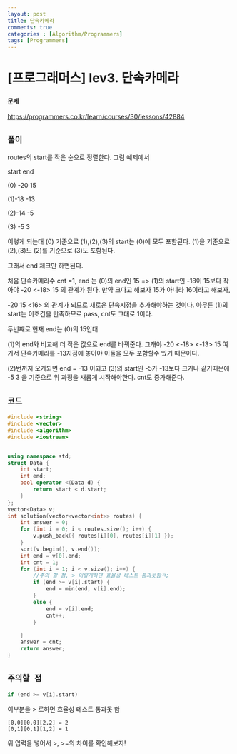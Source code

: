 ```yaml
---
layout: post
title: 단속카메라
comments: true
categories : [Algorithm/Programmers]
tags: [Programmers]
---
```


# [프로그래머스]  lev3. 단속카메라

### `문제`

https://programmers.co.kr/learn/courses/30/lessons/42884



## `풀이`

routes의 start를 작은 순으로 정렬한다. 그럼 예제에서 

start end

(0) -20 15  

(1)-18 -13

(2)-14 -5

(3) -5 3

이렇게 되는대 (0) 기준으로 (1),(2),(3)의 start는 (0)에 모두 포함된다. (1)을 기준으로 (2),(3)도  (2)를 기준으로 (3)도 포함된다.

그래서 end 체크만 하면된다.

 

처음 단속카메라수 cnt =1, end 는 (0)의 end인 15  => (1)의 start인 -18이 15보다 작아야 -20  <-18> 15 의 관계가 된다. 만약 크다고 해보자 15가 아니라 16이라고 해보자, 

-20 15 <16> 의 관계가 되므로 새로운 단속지점을 추가해야하는 것이다. 아무튼 (1)의 start는 이조건을 만족하므로 pass, cnt도 그대로 1이다.



두번쨰로 현재 end는 (0)의 15인대

(1)의 end와 비교해 더 작은 값으로 end를 바꿔준다. 그래야 -20 <-18> <-13> 15  여기서 단속카메라를 -13지점에 놓아야 이둘을 모두 포함할수 있기 때문이다.



(2)번까지 오게되면 end = -13 이되고 (3)의 start인 -5가 -13보다 크거나 같기때문에 -5 3 을 기준으로 위 과정을 새롭게 시작해야한다. cnt도 증가해준다.



## `코드`

```c++
#include <string>
#include <vector>
#include <algorithm>
#include <iostream>


using namespace std;
struct Data {
	int start;
	int end;
	bool operator <(Data d) {
		return start < d.start;
	}
};
vector<Data> v;
int solution(vector<vector<int>> routes) {
	int answer = 0;
	for (int i = 0; i < routes.size(); i++) {
		v.push_back({ routes[i][0], routes[i][1] });
	}
	sort(v.begin(), v.end());
	int end = v[0].end;
	int cnt = 1;
	for (int i = 1; i < v.size(); i++) {
        //주의 할 점, > 이렇게하면 효율성 테스트 통과못함ㅋ;
		if (end >= v[i].start) {
			end = min(end, v[i].end);
		}
		else {
			end = v[i].end;
			cnt++;
		}
		
	}
	answer = cnt;
	return answer;
}

```



## `주의할 점`

```c++
if (end >= v[i].start) 
```

이부분을 > 로하면 효율성 테스트 통과못 함



```
[0,0][0,0][2,2] = 2  
[0,1][0,1][1,2] = 1
```

위 입력을 넣어서 >, >=의 차이를 확인해보자!



